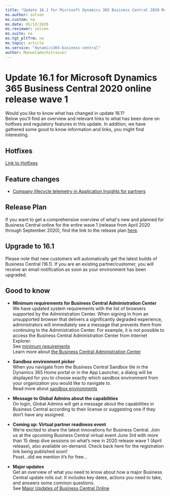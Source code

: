 ```yaml
---
title: "Update 16.1 for Microsoft Dynamics 365 Business Central 2020 Release Wave 1"
ms.author: solsen
ms.custom: na
ms.date: 05/12/2020
ms.reviewer: solsen
ms.suite: na
ms.tgt_pltfrm: na
ms.topic: article
ms.service: "dynamics365-business-central"
author: ManuelaHochstrasser
---
```


# Update 16.1 for Microsoft Dynamics 365 Business Central 2020 online release wave 1
Would you like to know what has changed in update 16.1?   
Below you'll find an overview and relevant links to what has been done on hotfixes and regulatory features in this update. In addition, we have gathered some good to know information and links, you might find interesting.  

## Hotfixes
[Link to Hotfixes](https://support.microsoft.com/help/4549686)

## Feature changes
- [Company lifecycle telemetry in Application Insights for partners](https://docs.microsoft.com/dynamics365/business-central/dev-itpro/administration/telemetry-company-lifecycle-trace)   

## Release Plan
If you want to get a comprehensive overview of what's new and planned for Business Central online for the entire wave 1 (release from April 2020 through September 2020), find the link to the release plan [here](https://docs.microsoft.com/dynamics365-release-plan/2020wave1/dynamics365-business-central/planned-features). 

## Upgrade to 16.1
Please note that new customers will automatically get the latest builds of Business Central (16.1). If you are an existing partner/customer, you will receive an email notification as soon as your environment has been upgraded. 

## Good to know

- **Minimum requirements for Business Central Administration Center**   
We have updated system requirements with the list of browsers supported by the Administration Center. When signing in from an unsupported browser that delivers a significantly degraded experience, administrators will immediately see a message that prevents them from continuing to the Administration Center. For example, it is not possible to access the Business Central Administration Center from Internet Explorer.   
See [minimum requirements](https://docs.microsoft.com/dynamics365/business-central/product-requirements#tac)   
Learn more about [the Business Central Administration Center](https://docs.microsoft.com/dynamics365/business-central/dev-itpro/administration/tenant-admin-center) 
- **Sandbox environment picker**   
When you navigate from the Business Central Sandbox tile in the Dynamics 365 Home portal or in the App Launcher, a dialog will be displayed for you to choose exactly which sandbox environment from your organization you would like to navigate to.   
Read more about [sandbox environments](https://docs.microsoft.com/dynamics365/business-central/dev-itpro/administration/environment-types)

- **Message to Global Admins about the capabilities**   
On login, Global Admins will get a message about the capabilities in Business Central according to their license or suggesting one if they don’t have any assigned. 

- **Coming up: Virtual partner readiness event**   
We’re excited to share the latest innovations for Business Central. Join us at the upcoming Business Central virtual event June 3rd with more than 15 deep dive sessions on what’s new in 2020 release wave 1 (April release), also available on-demand. Check back here for the registration link being published soon!   
Pssst…did we mention it’s for free…

- **Major updates**  
Get an overview of what you need to know about how a major Business Central update rolls out. It includes key dates, actions you need to take, and answers some common questions.   
See [Major Updates of Business Central Online](https://docs.microsoft.com/dynamics365/business-central/dev-itpro/administration/update-rollout-timelime) 


